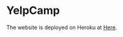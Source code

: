 # YelpCamp

The website is deployed on Heroku at [Here](https://blooming-temple-15561.herokuapp.com/). 

